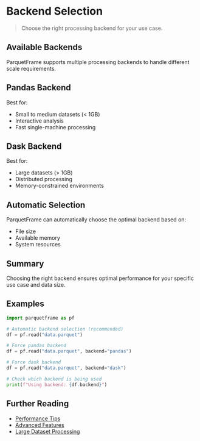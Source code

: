# Backend Selection

> Choose the right processing backend for your use case.

## Available Backends

ParquetFrame supports multiple processing backends to handle different scale requirements.

## Pandas Backend

Best for:
- Small to medium datasets (< 1GB)
- Interactive analysis
- Fast single-machine processing

## Dask Backend

Best for:
- Large datasets (> 1GB)
- Distributed processing
- Memory-constrained environments

## Automatic Selection

ParquetFrame can automatically choose the optimal backend based on:
- File size
- Available memory
- System resources

## Summary

Choosing the right backend ensures optimal performance for your specific use case and data size.

## Examples

```python
import parquetframe as pf

# Automatic backend selection (recommended)
df = pf.read("data.parquet")

# Force pandas backend
df = pf.read("data.parquet", backend="pandas")

# Force dask backend
df = pf.read("data.parquet", backend="dask")

# Check which backend is being used
print(f"Using backend: {df.backend}")
```

## Further Reading

- [Performance Tips](performance.md)
- [Advanced Features](advanced.md)
- [Large Dataset Processing](tutorials/large-data.md)
